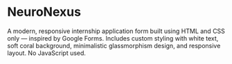 # NeuroNexus
A modern, responsive internship application form built using HTML and CSS only — inspired by Google Forms. Includes custom styling with white text, soft coral background, minimalistic glassmorphism design, and responsive layout. No JavaScript used.

